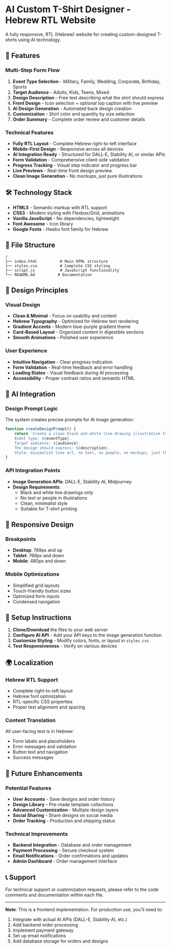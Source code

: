 # AI Custom T-Shirt Designer - Hebrew RTL Website

A fully responsive, RTL (Hebrew) website for creating custom-designed T-shirts using AI technology.

## 🌟 Features

### Multi-Step Form Flow
1. **Event Type Selection** - Military, Family, Wedding, Corporate, Birthday, Sports
2. **Target Audience** - Adults, Kids, Teens, Mixed
3. **Design Description** - Free text describing what the shirt should express
4. **Front Design** - Icon selection + optional top caption with live preview
5. **AI Design Generation** - Automated back design creation
6. **Customization** - Shirt color and quantity by size selection
7. **Order Summary** - Complete order review and customer details

### Technical Features
- **Fully RTL Layout** - Complete Hebrew right-to-left interface
- **Mobile-First Design** - Responsive across all devices
- **AI Integration Ready** - Structured for DALL-E, Stability AI, or similar APIs
- **Form Validation** - Comprehensive client-side validation
- **Progress Tracking** - Visual step indicator and progress bar
- **Live Previews** - Real-time front design preview
- **Clean Image Generation** - No mockups, just pure illustrations

## 🛠 Technology Stack

- **HTML5** - Semantic markup with RTL support
- **CSS3** - Modern styling with Flexbox/Grid, animations
- **Vanilla JavaScript** - No dependencies, lightweight
- **Font Awesome** - Icon library
- **Google Fonts** - Heebo font family for Hebrew

## 📁 File Structure

```
/
├── index.html          # Main HTML structure
├── styles.css          # Complete CSS styling
├── script.js           # JavaScript functionality
└── README.md          # Documentation
```

## 🎨 Design Principles

### Visual Design
- **Clean & Minimal** - Focus on usability and content
- **Hebrew Typography** - Optimized for Hebrew text rendering
- **Gradient Accents** - Modern blue-purple gradient theme
- **Card-Based Layout** - Organized content in digestible sections
- **Smooth Animations** - Polished user experience

### User Experience
- **Intuitive Navigation** - Clear progress indication
- **Form Validation** - Real-time feedback and error handling
- **Loading States** - Visual feedback during AI processing
- **Accessibility** - Proper contrast ratios and semantic HTML

## 🚀 AI Integration

### Design Prompt Logic
The system creates precise prompts for AI image generation:

```javascript
function createDesignPrompt() {
    return `Create a clean black and white line drawing illustration for a T-shirt back design. 
    Event type: ${eventType}. 
    Target audience: ${audience}. 
    The design should express: ${description}. 
    Style: minimalist line art, no text, no people, no mockups, just the illustration.`;
}
```

### API Integration Points
- **Image Generation APIs**: DALL-E, Stability AI, Midjourney
- **Design Requirements**: 
  - Black and white line drawings only
  - No text or people in illustrations
  - Clean, minimalist style
  - Suitable for T-shirt printing

## 📱 Responsive Design

### Breakpoints
- **Desktop**: 769px and up
- **Tablet**: 768px and down
- **Mobile**: 480px and down

### Mobile Optimizations
- Simplified grid layouts
- Touch-friendly button sizes
- Optimized form inputs
- Condensed navigation

## 🔧 Setup Instructions

1. **Clone/Download** the files to your web server
2. **Configure AI API** - Add your API keys to the image generation function
3. **Customize Styling** - Modify colors, fonts, or layout in `styles.css`
4. **Test Responsiveness** - Verify on various devices

## 🌍 Localization

### Hebrew RTL Support
- Complete right-to-left layout
- Hebrew font optimization
- RTL-specific CSS properties
- Proper text alignment and spacing

### Content Translation
All user-facing text is in Hebrew:
- Form labels and placeholders
- Error messages and validation
- Button text and navigation
- Success messages

## 🎯 Future Enhancements

### Potential Features
- **User Accounts** - Save designs and order history
- **Design Library** - Pre-made template collections
- **Advanced Customization** - Multiple design layers
- **Social Sharing** - Share designs on social media
- **Order Tracking** - Production and shipping status

### Technical Improvements
- **Backend Integration** - Database and order management
- **Payment Processing** - Secure checkout system
- **Email Notifications** - Order confirmations and updates
- **Admin Dashboard** - Order management interface

## 📞 Support

For technical support or customization requests, please refer to the code comments and documentation within each file.

---

**Note**: This is a frontend implementation. For production use, you'll need to:
1. Integrate with actual AI APIs (DALL-E, Stability AI, etc.)
2. Add backend order processing
3. Implement payment gateway
4. Set up email notifications
5. Add database storage for orders and designs
